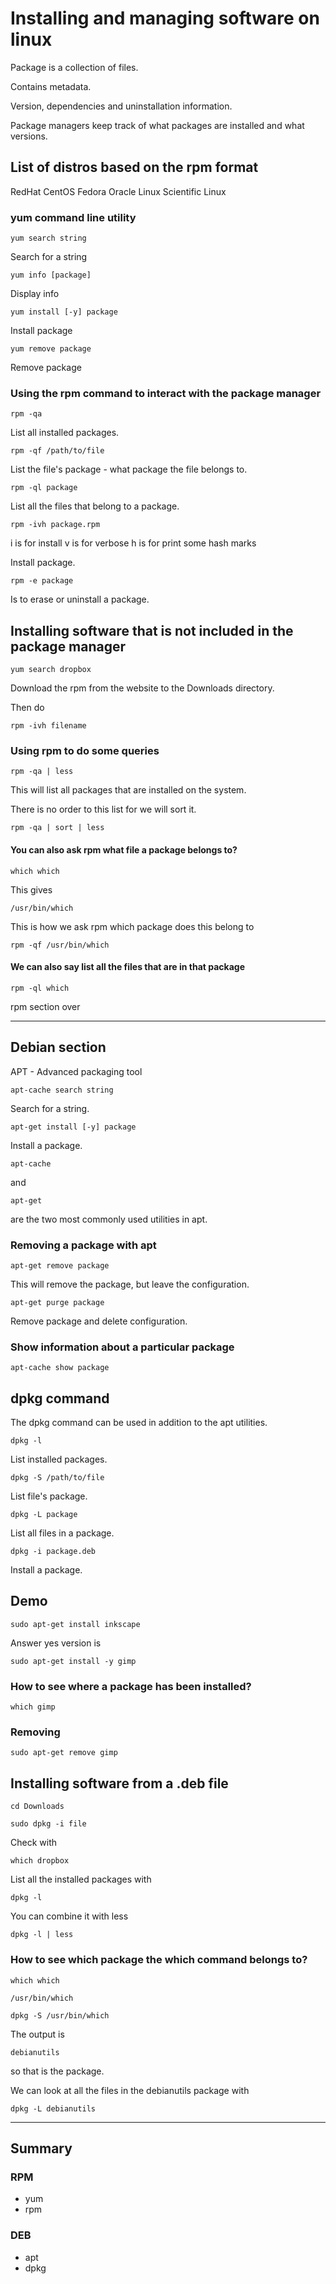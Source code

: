# Installing and managing software on linux

Package is a collection of files.

Contains metadata.

Version, dependencies and uninstallation information.

Package managers keep track of what packages are installed and what versions.

## List of distros based on the rpm format

RedHat
CentOS
Fedora
Oracle Linux
Scientific Linux

### yum command line utility

	yum search string

Search for a string

	yum info [package]

Display info

	yum install [-y] package

Install package

	yum remove package

Remove package

### Using the rpm command to interact with the package manager

	rpm -qa

List all installed packages.

	rpm -qf /path/to/file

List the file's package - what package the file belongs to.

	rpm -ql package

List all the files that belong to a package.

	rpm -ivh package.rpm

i is for install
v is for verbose
h is for print some hash marks

Install package.

	rpm -e package

Is to erase or uninstall a package.

## Installing software that is not included in the package manager

	yum search dropbox

Download the rpm from the website to the Downloads directory.

Then do

	rpm -ivh filename

### Using rpm to do some queries

	rpm -qa | less

This will list all packages that are installed on the system.

There is no order to this list for we will sort it.

	rpm -qa | sort | less

#### You can also ask rpm what file a package belongs to?

	which which

This gives

	/usr/bin/which

This is how we ask rpm which package does this belong to

	rpm -qf /usr/bin/which

#### We can also say list all the files that are in that package

	rpm -ql which

rpm section over

---

## Debian section

APT - Advanced packaging tool

	apt-cache search string

Search for a string.

	apt-get install [-y] package

Install a package.

	apt-cache

and

	apt-get

are the two most commonly used utilities in apt.

### Removing a package with apt

	apt-get remove package

This will remove the package, but leave the configuration.

	apt-get purge package

Remove package and delete configuration.

### Show information about a particular package

	apt-cache show package

## dpkg command

The dpkg command can be used in addition to the apt utilities.

	dpkg -l

List installed packages.

	dpkg -S /path/to/file

List file's package.

	dpkg -L package

List all files in a package.

	dpkg -i package.deb

Install a package.

## Demo

	sudo apt-get install inkscape

Answer yes version is

	sudo apt-get install -y gimp

### How to see where a package has been installed?

	which gimp

### Removing

	sudo apt-get remove gimp

## Installing software from a .deb file

	cd Downloads

	sudo dpkg -i file

Check with

	which dropbox

List all the installed packages with

	dpkg -l

You can combine it with less

	dpkg -l | less

### How to see which package the which command belongs to?

	which which

	/usr/bin/which

	dpkg -S /usr/bin/which

The output is

	debianutils

so that is the package.

We can look at all the files in the debianutils package with

	dpkg -L debianutils

---

## Summary

### RPM

* yum
* rpm

### DEB

* apt
* dpkg


